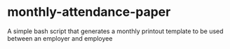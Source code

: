 # monthly-attendance-paper
A simple bash script that generates a monthly printout template to be used between an employer and employee

